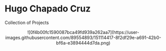 # Hugo Chapado Cruz
Collection of Projects
<p align="center">
![0f4b00fc1590087bca49fd939a262aa7](https://user-images.githubusercontent.com/89554893/151114417-8f2df29e-a691-42b0-bf6a-e3894444d7da.png)
